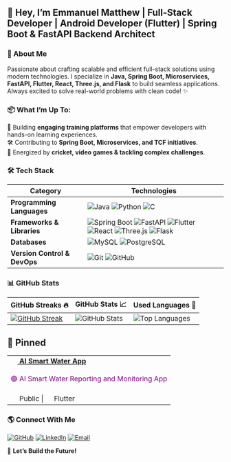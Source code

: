 ## 👋 Hey, I’m Emmanuel Matthew | Full-Stack Developer | Android Developer (Flutter) | Spring Boot & FastAPI Backend Architect

### 🚀 About Me
Passionate about crafting scalable and efficient full-stack solutions using modern technologies. I specialize in **Java, Spring Boot, Microservices, FastAPI, Flutter, React, Three.js, and Flask** to build seamless applications. Always excited to solve real-world problems with clean code! ✨


### 📦 What I’m Up To:

🚀 Building **engaging training platforms** that empower developers with hands-on learning experiences.  
🛠 Contributing to **Spring Boot, Microservices, and TCF initiatives**.   
🎯 Energized by **cricket, video games & tackling complex challenges**.  

### 🛠️ Tech Stack

| Category                | Technologies |
|-------------------------|-----------------------------------------------------------------------------------------------------------------------------------------------------------------------------------------------------|
| **Programming Languages** | ![Java](https://img.shields.io/badge/Java-ED8B00?style=for-the-badge&logo=java&logoColor=white) ![Python](https://img.shields.io/badge/Python-3776AB?style=for-the-badge&logo=python&logoColor=white) ![C](https://img.shields.io/badge/C-A8B9CC?style=for-the-badge&logo=c&logoColor=white) |
| **Frameworks & Libraries** | ![Spring Boot](https://img.shields.io/badge/Spring%20Boot-6DB33F?style=for-the-badge&logo=spring-boot&logoColor=white) ![FastAPI](https://img.shields.io/badge/FastAPI-009688?style=for-the-badge&logo=fastapi&logoColor=white) ![Flutter](https://img.shields.io/badge/Flutter-02569B?style=for-the-badge&logo=flutter&logoColor=white) ![React](https://img.shields.io/badge/React-61DAFB?style=for-the-badge&logo=react&logoColor=white) ![Three.js](https://img.shields.io/badge/Three.js-000000?style=for-the-badge&logo=three.js&logoColor=white) ![Flask](https://img.shields.io/badge/Flask-000000?style=for-the-badge&logo=flask&logoColor=white) |
| **Databases** | ![MySQL](https://img.shields.io/badge/MySQL-4479A1?style=for-the-badge&logo=mysql&logoColor=white) ![PostgreSQL](https://img.shields.io/badge/PostgreSQL-316192?style=for-the-badge&logo=postgresql&logoColor=white) |
| **Version Control & DevOps** | ![Git](https://img.shields.io/badge/Git-F05032?style=for-the-badge&logo=git&logoColor=white) ![GitHub](https://img.shields.io/badge/GitHub-181717?style=for-the-badge&logo=github&logoColor=white) |

### 📊 GitHub Stats

| GitHub Streaks 🔥 | GitHub Stats 📈 | Used Languages 🚀 |
|-------------------|----------------|------------------|
| [![GitHub Streak](https://streak-stats.demolab.com?user=ematty246&theme=tokyonight)](https://github.com/ematty246#contributions) | ![GitHub Stats](https://github-readme-stats.vercel.app/api?username=ematty246&show_icons=true&theme=tokyonight) | ![Top Languages](https://github-readme-stats.vercel.app/api/top-langs/?username=ematty246&layout=compact&theme=tokyonight) |

## 📌 Pinned

<table>
  <tr>
    <td width="100%">
      <a href="https://github.com/your-username/AI-Smart-Water-App">
        <img src="https://cdn-icons-png.flaticon.com/128/1828/1828884.png" width="16"> <strong>AI Smart Water App</strong>
      </a>  
      <br><br>
      <span style="color: purple;">🟣 AI Smart Water Reporting and Monitoring App</span>  
      <br><br>
      <img src="https://cdn-icons-png.flaticon.com/128/854/854997.png" width="16"> Public | 
      <img src="https://cdn-icons-png.flaticon.com/128/919/919851.png" width="16"> Flutter  
    </td>
  </tr>
</table>


### 🌎 Connect With Me
[![GitHub](https://img.shields.io/badge/GitHub-181717?style=for-the-badge&logo=github&logoColor=white)](https://github.com/ematty246)  [![LinkedIn](https://img.shields.io/badge/LinkedIn-0077B5?style=for-the-badge&logo=linkedin&logoColor=white)](https://www.linkedin.com/in/emmanuel-matthew-j-247186328)  [![Email](https://img.shields.io/badge/Email-D14836?style=for-the-badge&logo=gmail&logoColor=white)](mailto:ematty2006@gmail.com)


🚀 **Let’s Build the Future!**



